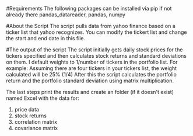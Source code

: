 #Requirements
The following packages can be installed via pip if not already there
pandas_datareader, pandas, numpy

#About the Script
The script pulls data from yahoo finance based on a ticker list that yahoo recognizes. You can modify the tickert list and change the start and end date in this file.

#The output of the script
The script initially gets daily stock prices for the tickers specified and then calculates stock returns and standard deviations on them. I default weights to 1/number of tickers in the portfolio list. For example: Assuming there are four tickers in your tickers list, the weight calculated will be 25% (1/4)
After this the script calculates the portfolio return and the portfolio standard deviation using matrix multiplication.

The last steps print the results and create an folder (if it doesn't exist) named Excel with the data for:
1. price data
2. stock returns
3. correlation matrix
4. covariance matrix
